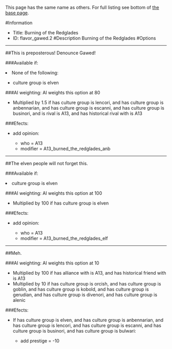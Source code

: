This page has the same name as others. For full listing see bottom of [the base page](burning_of_the_redglades.md).

#Information
 - Title: Burning of the Redglades
 - ID: flavor_gawed.2
#Description
Burning of the Redglades
#Options

___
##This is preposterous! Denounce Gawed!

###Available if:
<li>None of the following:</li><ul><li>culture group is elven</li></ul>

###AI weighting:
AI weights this option at 80
 - Multiplied by 1.5 if has culture group is lencori, and has culture group is anbennarian, and has culture group is escanni, and has culture group is businori, and is rival is A13, and has historical rival with is A13


###Efects:<ul><li>add opinion:</li><ul><li>who = A13</li><li>modifier = A13_burned_the_redglades_anb</li></ul></ul>

___
##The elven people will not forget this.

###Available if:
<li>culture group is elven</li>

###AI weighting:
AI weights this option at 100
 - Multiplied by 100 if has culture group is elven


###Efects:<ul><li>add opinion:</li><ul><li>who = A13</li><li>modifier = A13_burned_the_redglades_elf</li></ul></ul>

___
##Meh.

###AI weighting:
AI weights this option at 10
 - Multiplied by 100 if has alliance with is A13, and has historical friend with is A13
 - Multiplied by 10 if has culture group is orcish, and has culture group is goblin, and has culture group is kobold, and has culture group is gerudian, and has culture group is divenori, and has culture group is alenic


###Efects:<ul><li>If has culture group is elven, and has culture group is anbennarian, and has culture group is lencori, and has culture group is escanni, and has culture group is businori, and has culture group is bulwari:</li><ul><li>add prestige = -10</li></ul></ul>
